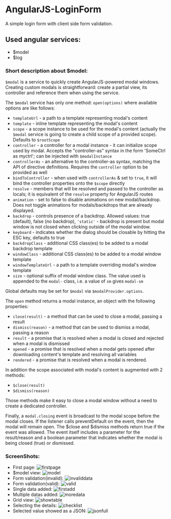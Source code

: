 # AngularJS-LoginForm
  A simple login form with client side form validation.
## Used angular services:
  - $model
  - $log
### Short description about $model:
`$modal` is a service to quickly create AngularJS-powered modal windows.
Creating custom modals is straightforward: create a partial view, its controller and reference them when using the service.

The `$modal` service has only one method: `open(options)` where available options are like follows:

* `templateUrl` - a path to a template representing modal's content
* `template` - inline template representing the modal's content
* `scope` - a scope instance to be used for the modal's content (actually the `$modal` service is going to create a child scope of a provided scope). Defaults to `$rootScope`
* `controller` - a controller for a modal instance - it can initialize scope used by modal. Accepts the "controller-as" syntax in the form 'SomeCtrl as myctrl'; can be injected with `$modalInstance`
* `controllerAs` - an alternative to the controller-as syntax, matching the API of directive definitions. Requires the `controller` option to be provided as well
* `bindToController` - when used with `controllerAs` & set to `true`, it will bind the controller properties onto the `$scope` directly
* `resolve` - members that will be resolved and passed to the controller as locals; it is equivalent of the `resolve` property for AngularJS routes
* `animation` - set to false to disable animations on new modal/backdrop. Does not toggle animations for modals/backdrops that are already displayed.
* `backdrop` - controls presence of a backdrop. Allowed values: true (default), false (no backdrop), `'static'` - backdrop is present but modal window is not closed when clicking outside of the modal window.
* `keyboard` - indicates whether the dialog should be closable by hitting the ESC key, defaults to true
* `backdropClass` - additional CSS class(es) to be added to a modal backdrop template
* `windowClass` - additional CSS class(es) to be added to a modal window template
* `windowTemplateUrl` - a path to a template overriding modal's window template
* `size` - optional suffix of modal window class. The value used is appended to the `modal-` class, i.e. a value of `sm` gives `modal-sm`

Global defaults may be set for `$modal` via `$modalProvider.options`.

The `open` method returns a modal instance, an object with the following properties:

* `close(result)` - a method that can be used to close a modal, passing a result
* `dismiss(reason)` - a method that can be used to dismiss a modal, passing a reason
* `result` - a promise that is resolved when a modal is closed and rejected when a modal is dismissed
* `opened` - a promise that is resolved when a modal gets opened after downloading content's template and resolving all variables
* `rendered` - a promise that is resolved when a modal is rendered. 

In addition the scope associated with modal's content is augmented with 2 methods:

* `$close(result)`
* `$dismiss(reason)`

Those methods make it easy to close a modal window without a need to create a dedicated controller.

Finally, a `modal.closing` event is broadcast to the modal scope before the modal closes.  If the listener calls 
preventDefault on the event, then the modal will remain open.  The $close and $dismiss methods return true if the 
event was allowed.  The event itself includes a parameter for the result/reason and a boolean parameter that indicates
whether the modal is being closed (true) or dismissed.

### ScreenShots:
- First page:
![firstpage](https://user-images.githubusercontent.com/35361302/38087309-471c2a8a-3375-11e8-904c-8aacf07b6ed7.png)
- $model view:
![model](https://user-images.githubusercontent.com/35361302/38087641-7ad5cf06-3376-11e8-95f6-a9aa4fc49127.png)
- Form validation(invalid):
![invaliddata](https://user-images.githubusercontent.com/35361302/38087322-53326f28-3375-11e8-9cf9-0cac616eb3c3.png)
- Form validation(valid):
![valid](https://user-images.githubusercontent.com/35361302/38087329-59b0ac48-3375-11e8-8d07-7a4573d799eb.png)
- Single data added:
![firstadd](https://user-images.githubusercontent.com/35361302/38087356-6a3b9870-3375-11e8-8170-688d321d70e3.png)
- Multiple datas added:
![moredata](https://user-images.githubusercontent.com/35361302/38087364-70db5f08-3375-11e8-89f2-b34e12432a03.png)
- Grid view:
![showtable](https://user-images.githubusercontent.com/35361302/38087381-787cf582-3375-11e8-8442-816e8b9e96f2.png)
- Selecting the details:
![checklist](https://user-images.githubusercontent.com/35361302/38087391-7e721c92-3375-11e8-8d13-51da9347aa4a.png)
- Selected value showed as a JSON:
![jsonfull](https://user-images.githubusercontent.com/35361302/38087399-873ddfd2-3375-11e8-821a-94c70c8653e9.png)

